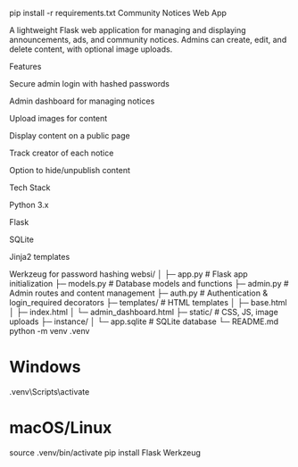 pip install -r requirements.txt
Community Notices Web App

A lightweight Flask web application for managing and displaying announcements, ads, and community notices. Admins can create, edit, and delete content, with optional image uploads.

Features

Secure admin login with hashed passwords

Admin dashboard for managing notices

Upload images for content

Display content on a public page

Track creator of each notice

Option to hide/unpublish content

Tech Stack

Python 3.x

Flask

SQLite

Jinja2 templates

Werkzeug for password hashing
websi/
│
├─ app.py              # Flask app initialization
├─ models.py           # Database models and functions
├─ admin.py            # Admin routes and content management
├─ auth.py             # Authentication & login_required decorators
├─ templates/          # HTML templates
│   ├─ base.html
│   ├─ index.html
│   └─ admin_dashboard.html
├─ static/             # CSS, JS, image uploads
├─ instance/
│   └─ app.sqlite      # SQLite database
└─ README.md
python -m venv .venv
# Windows
.venv\Scripts\activate
# macOS/Linux
source .venv/bin/activate
pip install Flask Werkzeug
